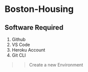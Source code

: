 # Boston-Housing

## Software Required

1. Github
2. VS Code
3. Heroku Account
4. Git CLI

>> Create a new Environment